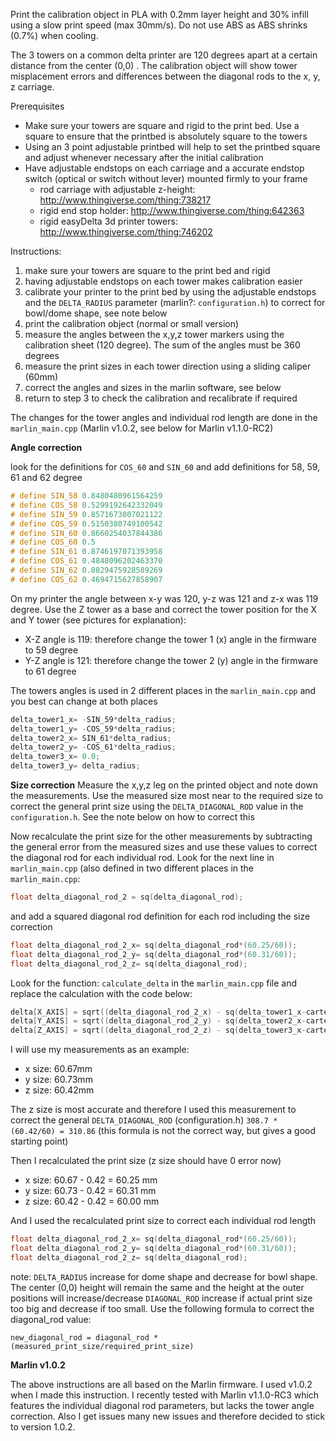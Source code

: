 Print the calibration object in PLA with 0.2mm layer height and 30% infill using a slow print speed (max 30mm/s). Do not use ABS as ABS shrinks (0.7%) when cooling. 

The 3 towers on a common delta printer are 120 degrees apart at a certain distance from the center (0,0) . The calibration object will show tower misplacement errors and differences between the diagonal rods to the x, y, z carriage. 

Prerequisites 

+ Make sure your towers are square and rigid to the print bed. Use a square to ensure that the printbed is absolutely square to the towers 
+ Using an 3 point adjustable printbed will help to set the printbed square and adjust whenever necessary after the initial calibration 
+ Have adjustable endstops on each carriage and a accurate endstop switch (optical or switch without lever) mounted firmly to your frame
  + rod carriage with adjustable z-height: http://www.thingiverse.com/thing:738217 
  + rigid end stop holder: http://www.thingiverse.com/thing:642363 
  + rigid easyDelta 3d printer towers: http://www.thingiverse.com/thing:746202 

Instructions: 

1. make sure your towers are square to the print bed and rigid 
2. having adjustable endstops on each tower makes calibration easier 
3. calibrate your printer to the print bed by using the adjustable endstops and the `DELTA_RADIUS` parameter (marlin?: `configuration.h`) to correct for bowl/dome shape, see note below 
4. print the calibration object (normal or small version) 
5. measure the angles between the x,y,z tower markers using the calibration sheet (120 degree). The sum of the angles must be 360 degrees 
6. measure the print sizes in each tower direction using a sliding caliper (60mm) 
7. correct the angles and sizes in the marlin software, see below 
8. return to step 3 to check the calibration and recalibrate if required 

The changes for the tower angles and individual rod length are done in the `marlin_main.cpp` (Marlin v1.0.2, see below for Marlin v1.1.0-RC2) 

**Angle correction** 

look for the definitions for `COS_60` and `SIN_60` and add definitions for 58, 59, 61 and 62 degree 

```c
# define SIN_58 0.8480480961564259 
# define COS_58 0.5299192642332049 
# define SIN_59 0.8571673007021122 
# define COS_59 0.5150380749100542 
# define SIN_60 0.8660254037844386 
# define COS_60 0.5 
# define SIN_61 0.8746197071393958 
# define COS_61 0.4848096202463370 
# define SIN_62 0.8829475928589269 
# define COS_62 0.4694715627858907 
```

On my printer the angle between x-y was 120, y-z was 121 and z-x was 119 degree. Use the Z tower as a base and correct the tower position for the X and Y tower (see pictures for explanation): 

+ X-Z angle is 119: therefore change the tower 1 (x) angle in the firmware to 59 degree 
+ Y-Z angle is 121: therefore change the tower 2 (y) angle in the firmware to 61 degree 

The towers angles is used in 2 different places in the `marlin_main.cpp` and you best can change at both places 

```c
delta_tower1_x= -SIN_59*delta_radius; 
delta_tower1_y= -COS_59*delta_radius; 
delta_tower2_x= SIN_61*delta_radius; 
delta_tower2_y= -COS_61*delta_radius; 
delta_tower3_x= 0.0; 
delta_tower3_y= delta_radius; 
```

**Size correction** 
Measure the x,y,z leg on the printed object and note down the measurements. Use the measured size most near to the required size to correct the general print size using the `DELTA_DIAGONAL_ROD` value in the `configuration.h`. See the note below on how to correct this 

Now recalculate the print size for the other measurements by subtracting the general error from the measured sizes and use these values to correct the diagonal rod for each individual rod. Look for the next line in `marlin_main.cpp` (also defined in two different places in the `marlin_main.cpp`: 

```cpp
float delta_diagonal_rod_2 = sq(delta_diagonal_rod); 
```

and add a squared diagonal rod definition for each rod including the size correction 

```cpp
float delta_diagonal_rod_2_x= sq(delta_diagonal_rod*(60.25/60)); 
float delta_diagonal_rod_2_y= sq(delta_diagonal_rod*(60.31/60)); 
float delta_diagonal_rod_2_z= sq(delta_diagonal_rod); 
```

Look for the function: `calculate_delta` in the `marlin_main.cpp` file and replace the calculation with the code below: 

```cpp
delta[X_AXIS] = sqrt((delta_diagonal_rod_2_x) - sq(delta_tower1_x-cartesian[X_AXIS]) - sq(delta_tower1_y-cartesian[Y_AXIS]) ) + cartesian[Z_AXIS]; 
delta[Y_AXIS] = sqrt((delta_diagonal_rod_2_y) - sq(delta_tower2_x-cartesian[X_AXIS]) - sq(delta_tower2_y-cartesian[Y_AXIS]) ) + cartesian[Z_AXIS]; 
delta[Z_AXIS] = sqrt((delta_diagonal_rod_2_z) - sq(delta_tower3_x-cartesian[X_AXIS]) - sq(delta_tower3_y-cartesian[Y_AXIS]) ) + cartesian[Z_AXIS];
```

I will use my measurements as an example: 
+ x size: 60.67mm 
+ y size: 60.73mm 
+ z size: 60.42mm 

The z size is most accurate and therefore I used this measurement to correct the general `DELTA_DIAGONAL_ROD` (configuration.h) `308.7 * (60.42/60) = 310.86` (this formula is not the correct way, but gives a good starting point) 

Then I recalculated the print size (z size should have 0 error now) 

+ x size: 60.67 - 0.42 = 60.25 mm 
+ y size: 60.73 - 0.42 = 60.31 mm 
+ z size: 60.42 - 0.42 = 60.00 mm 

And I used the recalculated print size to correct each individual rod length 

```cpp
float delta_diagonal_rod_2_x= sq(delta_diagonal_rod*(60.25/60)); 
float delta_diagonal_rod_2_y= sq(delta_diagonal_rod*(60.31/60)); 
float delta_diagonal_rod_2_z= sq(delta_diagonal_rod); 
```

note: `DELTA_RADIUS` increase for dome shape and decrease for bowl shape. The center (0,0) height will remain the same and the height at the outer positions will increase/decrease `DIAGONAL_ROD` increase if actual print size too big and decrease if too small. Use the following formula to correct the diagonal_rod value: 

`new_diagonal_rod = diagonal_rod * (measured_print_size/required_print_size)` 

**Marlin v1.0.2** 

The above instructions are all based on the Marlin firmware. I used v1.0.2 when I made this instruction. I recently tested with Marlin v1.1.0-RC3 which features the individual diagonal rod parameters, but lacks the tower angle correction. Also I get issues many new issues and therefore decided to stick to version 1.0.2.